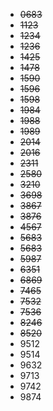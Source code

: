 - ~~0683~~
- ~~1123~~
- ~~1234~~
- ~~1236~~
- ~~1425~~
- ~~1478~~
- ~~1590~~
- ~~1596~~
- ~~1598~~
- ~~1984~~
- ~~1988~~
- ~~1989~~
- ~~2014~~
- ~~2016~~
- ~~2311~~
- ~~2580~~
- ~~3210~~
- ~~3698~~
- ~~3867~~
- ~~3876~~
- ~~4567~~
- ~~5683~~
- ~~5683~~
- ~~5987~~
- ~~6351~~
- ~~6869~~
- ~~7465~~
- ~~7532~~
- ~~7536~~
- ~~8246~~
- ~~8520~~
- 9512
- 9514
- 9632
- 9713
- 9742
- 9874